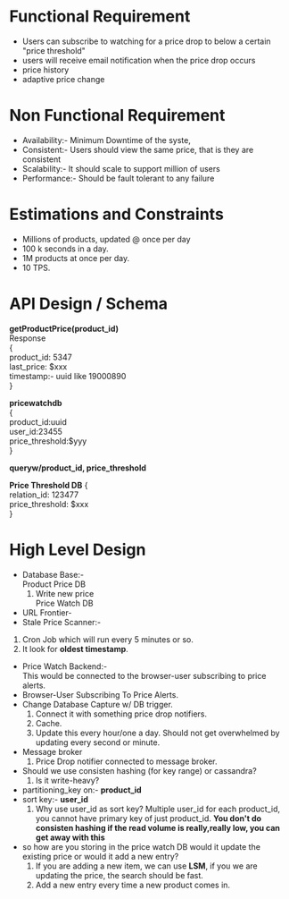 # Functional Requirement
  * Users can subscribe to watching for a price drop to below a certain "price threshold"
  * users will receive email notification when the price drop occurs
  * price history
  * adaptive price change

# Non Functional Requirement
 * Availability:- Minimum Downtime of the syste,
 * Consistent:- Users should view the same price, that is they are consistent
 * Scalability:- It should scale to support million of users
 * Performance:- Should be fault tolerant to any failure

# Estimations and Constraints
 * Millions of products, updated @ once per day<br>
 * 100 k seconds in a day. <br>
 * 1M products at once per day.<br>
 * 10 TPS.<br>

 # API Design / Schema
 
 **getProductPrice(product_id)**<br>
  Response<br>
  {<br>
   product_id: 5347<br>
   last_price: $xxx<br>
   timestamp:- uuid like 19000890<br>
   }<br>

 **pricewatchdb**<br>
  {<br>
   product_id:uuid<br>
   user_id:23455<br>
   price_threshold:$yyy<br>
   }<br>
 
 **queryw/product_id, price_threshold**

 **Price Threshold DB**
 {<br>
  relation_id: 123477<br>
  price_threshold: $xxx<br>
  }<br>

 # High Level Design
  * Database Base:-<br>
    Product Price DB<br>
     1. Write new price<br>
    Price Watch DB<br>
  * URL Frontier- <br>
  * Stale Price Scanner:- <br>
   1. Cron Job which will run every 5 minutes or so.<br>
   2. It look for **oldest timestamp**.<br>
 * Price Watch Backend:- <br>
  This would be connected to the browser-user subscribing to price alerts.<br>
 * Browser-User Subscribing To Price Alerts.<br>
 * Change Database Capture w/ DB trigger. <br>
    1. Connect it with something price drop notifiers.<br>
    2. Cache.<br>
    3. Update this every hour/one a day. Should not get overwhelmed by updating every second or minute.<br>
 * Message broker<br>
    1. Price Drop notifier connected to message broker.<br>
 * Should we use consisten hashing (for key range) or cassandra? <br>
    1. Is it write-heavy? <br>
 * partitioning_key on:- **product_id**<br>
 * sort key:- **user_id**<br>
   1. Why use user_id as sort key? Multiple user_id for each product_id, you cannot have primary key of just product_id.
 **You don't do consisten hashing if the read volume is really,really low, you can get away with this**
* so how are you storing in the price watch DB would it update the existing price or would it add a new entry?<br>
  1. If you are adding a new item, we can use **LSM**, if you we are updating the price, the search should be fast.<br>
  2. Add a new entry every time a new product comes in.

  

